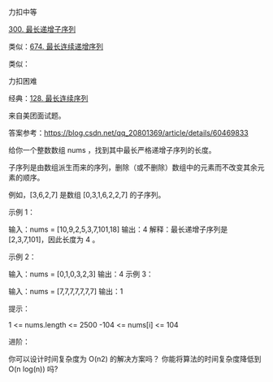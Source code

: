 力扣中等

[300. 最长递增子序列](https://leetcode-cn.com/problems/longest-increasing-subsequence/)

类似：[674. 最长连续递增序列](https://leetcode-cn.com/problems/longest-continuous-increasing-subsequence/)



类似：

力扣困难

经典：[128. 最长连续序列](https://leetcode-cn.com/problems/longest-consecutive-sequence/)

来自美团面试题。

答案参考：https://blog.csdn.net/qq_20801369/article/details/60469833


 



给你一个整数数组 nums ，找到其中最长严格递增子序列的长度。

子序列是由数组派生而来的序列，删除（或不删除）数组中的元素而不改变其余元素的顺序。

例如，[3,6,2,7] 是数组 [0,3,1,6,2,2,7] 的子序列。




示例 1：

输入：nums = [10,9,2,5,3,7,101,18]
输出：4
解释：最长递增子序列是 [2,3,7,101]，因此长度为 4 。

示例 2：

输入：nums = [0,1,0,3,2,3]
输出：4
示例 3：

输入：nums = [7,7,7,7,7,7,7]
输出：1




提示：

1 <= nums.length <= 2500
-104 <= nums[i] <= 104




进阶：

你可以设计时间复杂度为 O(n2) 的解决方案吗？
你能将算法的时间复杂度降低到 O(n log(n)) 吗?





```

```

